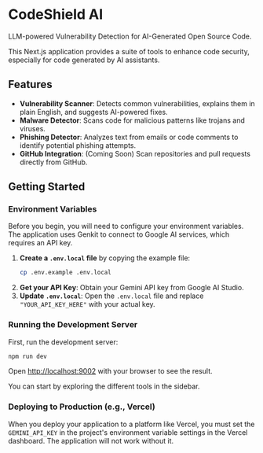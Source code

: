 # CodeShield AI

LLM-powered Vulnerability Detection for AI-Generated Open Source Code.

This Next.js application provides a suite of tools to enhance code security, especially for code generated by AI assistants.

## Features

- **Vulnerability Scanner**: Detects common vulnerabilities, explains them in plain English, and suggests AI-powered fixes.
- **Malware Detector**: Scans code for malicious patterns like trojans and viruses.
- **Phishing Detector**: Analyzes text from emails or code comments to identify potential phishing attempts.
- **GitHub Integration**: (Coming Soon) Scan repositories and pull requests directly from GitHub.

## Getting Started

### Environment Variables

Before you begin, you will need to configure your environment variables. The application uses Genkit to connect to Google AI services, which requires an API key.

1.  **Create a `.env.local` file** by copying the example file:
    ```bash
    cp .env.example .env.local
    ```
2.  **Get your API Key**: Obtain your Gemini API key from Google AI Studio.
3.  **Update `.env.local`**: Open the `.env.local` file and replace `"YOUR_API_KEY_HERE"` with your actual key.

### Running the Development Server

First, run the development server:

```bash
npm run dev
```

Open [http://localhost:9002](http://localhost:9002) with your browser to see the result.

You can start by exploring the different tools in the sidebar.

### Deploying to Production (e.g., Vercel)

When you deploy your application to a platform like Vercel, you must set the `GEMINI_API_KEY` in the project's environment variable settings in the Vercel dashboard. The application will not work without it.
